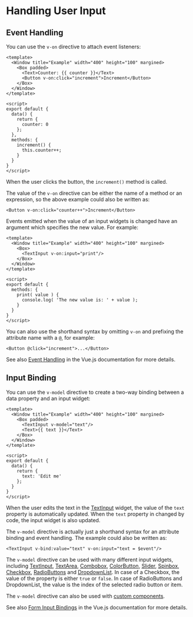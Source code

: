 # Handling User Input

## Event Handling

You can use the `v-on` directive to attach event listeners:

```markup
<template>
  <Window title="Example" width="400" height="100" margined>
    <Box padded>
      <Text>Counter: {{ counter }}</Text>
      <Button v-on:click="increment">Increment</Button>
    </Box>
  </Window>
</template>

<script>
export default {
  data() {
    return {
      counter: 0
    };
  },
  methods: {
    increment() {
      this.counter++;
    }
  }
}
</script>
```

When the user clicks the button, the `increment()` method is called.

The value of the `v-on` directive can be either the name of a method or an expression, so the above example could also be written as:

```markup
<Button v-on:click="counter++">Increment</Button>
```

Events emitted when the value of an input widgets is changed have an argument which specifies the new value. For example:

```markup
<template>
  <Window title="Example" width="400" height="100" margined>
    <Box>
      <TextInput v-on:input="print"/>
    </Box>
  </Window>
</template>

<script>
export default {
  methods: {
    print( value ) {
      console.log( 'The new value is: ' + value );
    }
  }
}
</script>
```

You can also use the shorthand syntax by omitting `v-on` and prefixing the attribute name with a `@`, for example:

```markup
<Button @click="increment">...</Button>
```

See also [Event Handling](https://vuejs.org/v2/guide/events.html) in the Vue.js documentation for more details.

## Input Binding

You can use the `v-model` directive to create a two-way binding between a data property and an input widget:

```markup
<template>
  <Window title="Example" width="400" height="100" margined>
    <Box padded>
      <TextInput v-model="text"/>
      <Text>{{ text }}</Text>
    </Box>
  </Window>
</template>

<script>
export default {
  data() {
    return {
      text: 'Edit me'
    };
  }
}
</script>
```

When the user edits the text in the [TextInput](../built-in-components/widgets/textinput.md) widget, the value of the `text` property is automatically updated. When the `text` property in changed by code, the input widget is also updated.

The `v-model` directive is actually just a shorthand syntax for an attribute binding and event handling. The example could also be written as:

```markup
<TextInput v-bind:value="text" v-on:input="text = $event"/>
```

The `v-model` directive can be used with many different input widgets, including [TextInput](../built-in-components/widgets/textinput.md), [TextArea](../built-in-components/widgets/textarea.md), [Combobox](../built-in-components/widgets/combobox.md), [ColorButton](../built-in-components/widgets/colorbutton.md), [Slider](../built-in-components/widgets/slider.md), [Spinbox](../built-in-components/widgets/spinbox.md), [Checkbox](../built-in-components/widgets/checkbox.md), [RadioButtons](../built-in-components/widgets/radiobuttons.md) and [DropdownList](../built-in-components/widgets/dropdownlist.md). In case of a Checkbox, the value of the property is either `true` or `false`. In case of RadioButtons and DropdownList, the value is the index of the selected radio button or item.

The `v-model` directive can also be used with [custom components](custom-components.md#custom-events).

See also [Form Input Bindings](https://vuejs.org/v2/guide/forms.html) in the Vue.js documentation for more details.


